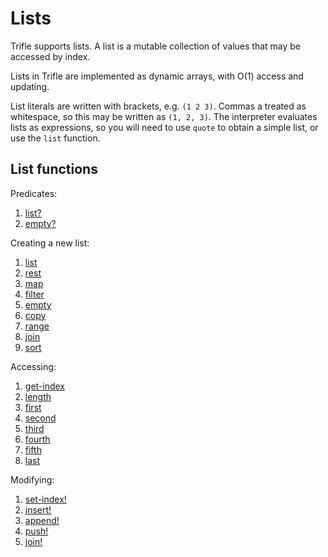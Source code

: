# Lists

Trifle supports lists. A list is a mutable collection of values that may be
accessed by index.

Lists in Trifle are implemented as dynamic arrays, with O(1) access
and updating.

List literals are written with brackets, e.g. `(1 2 3)`. Commas a
treated as whitespace, so this may be written as `(1, 2, 3)`. The
interpreter evaluates lists as expressions, so you will need to use
`quote` to obtain a simple list, or use the `list` function.

## List functions

Predicates:

1. [list?](Lists-ListPredicate.md)
2. [empty?](Sequences-EmptyPredicate.md)

Creating a new list:

1. [list](Lists-List.md)
2. [rest](Sequences-Rest.md)
3. [map](Sequences-Map.md)
4. [filter](Sequences-Filter.md)
5. [empty](Sequences-Empty.md)
6. [copy](Sequences-Copy.md)
7. [range](Lists-Range.md)
8. [join](Sequences-Join.md)
9. [sort](Sequences-Sort.md)

Accessing:

1. [get-index](Sequences-GetIndex.md)
2. [length](Sequences-Length.md)
3. [first](Sequence-First.md)
4. [second](Sequences-Second.md)
5. [third](Sequences-Third.md)
6. [fourth](Sequences-Fourth.md)
7. [fifth](Sequences-Fifth.md)
8. [last](Sequences-Last.md)

Modifying:

1. [set-index!](Sequences-SetIndex.md)
2. [insert!](Sequences-Insert.md)
3. [append!](Sequences-Append.md)
4. [push!](Sequences-Push.md)
5. [join!](Sequences-JoinMutate.md)
